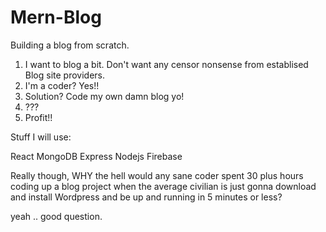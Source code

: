 # Mern-Blog
 Building a blog from scratch.


 1. I want to blog a bit.   Don't want any censor nonsense from establised Blog site providers.
 2. I'm a coder?  Yes!!
 3. Solution? Code my own damn blog yo! 
 4. ???
 5. Profit!!


 Stuff I will use:

 React
 MongoDB
 Express
 Nodejs
 Firebase

 
 
 Really though, WHY the hell would any sane coder spent 30 plus hours coding up a blog project when
 the average civilian is just gonna download and install Wordpress and be up and running in 5 minutes or less?

 yeah .. good question.